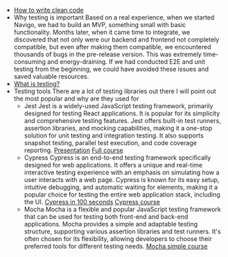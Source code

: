 * [How to write clean code](https://www.youtube.com/watch?v=MSq_DCRxOxw)
* Why testing is important
	  Based on a real experience, when we started Navigo, we had to build an MVP, something small with basic functionality. Months later, when it came time to integrate, we discovered that not only were our backend and frontend not completely compatible, but even after making them compatible, we encountered thousands of bugs in the pre-release version. This was extremely time-consuming and energy-draining. If we had conducted E2E and unit testing from the beginning, we could have avoided these issues and saved valuable resources.
* [What is testing?](https://www.guru99.com/application-testing.html)
* Testing tools
	There are a lot of testing libraries out there I will point out the most popular and why are they used for
	* Jest
		Jest is a widely-used JavaScript testing framework, primarily designed for testing React applications. It is popular for its simplicity and comprehensive testing features. Jest offers built-in test runners, assertion libraries, and mocking capabilities, making it a one-stop solution for unit testing and integration testing. It also supports snapshot testing, parallel test execution, and code coverage reporting.
		[Presentation](https://www.youtube.com/watch?v=FgnxcUQ5vho)
		[Full course](https://www.youtube.com/watch?v=7r4xVDI2vho)
	* Cypress
		Cypress is an end-to-end testing framework specifically designed for web applications. It offers a unique and real-time interactive testing experience with an emphasis on simulating how a user interacts with a web page. Cypress is known for its easy setup, intuitive debugging, and automatic waiting for elements, making it a popular choice for testing the entire web application stack, including the UI.
		[Cypress in 100 seconds](https://www.youtube.com/watch?v=BQqzfHQkREo)
		[Cypress course](https://www.youtube.com/watch?v=u8vMu7viCm8)
	* Mocha
		Mocha is a flexible and popular JavaScript testing framework that can be used for testing both front-end and back-end applications. Mocha provides a simple and adaptable testing structure, supporting various assertion libraries and test runners. It's often chosen for its flexibility, allowing developers to choose their preferred tools for different testing needs.
		[Mocha simple course](https://www.youtube.com/watch?v=CoQNtq5z7Bo&list=PLgbtO1Bcz4C-vU0JLfDBsZGbSUdNX4mQ8&index=6)